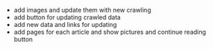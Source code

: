 * add images and update them with new crawling
* add button for updating crawled data
* add new data and links for updating
* add pages for each article and show pictures and continue reading button

